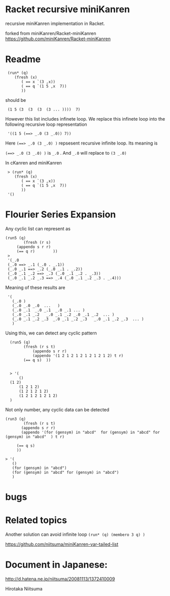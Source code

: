 Racket recursive miniKanren 
=================

recursive miniKanren implementation in Racket.

forked from miniKanren/Racket-miniKanren
https://github.com/miniKanren/Racket-miniKanren

# Readme
    
     (run* (q) 
	    (fresh (x)
		   ( == x `(3 ,x))
		   ( == q `(1 5 ,x  7))
		   ))
should be

     (1 5 (3  (3  (3  (3 ... ))))  7) 

However this list includes infinete loop.
We replace this infinete loop into the following recursive loop representation

     '((1 5 (==> _.0 (3 _.0)) 7))

Here  ` (==> _.0 (3 _.0) ) ` repsesent recursive infinite loop.
Its meaning is 

` (==> _.0 (3 _.0) ) ` is ` _.0 ` . And ` _.0 ` will replace to ` (3 _.0) `
 

In cKanren and miniKanren 

     > (run* (q) 
	    (fresh (x)
		   ( == x `(3 ,x))
		   ( == q `(1 5 ,x  7))
		   ))
     '()
	
# Flourier Series Expansion

Any cyclic list can represent as 


    (run5 (q)
    	    (fresh (r s)
	     (appendo s r r)	  
	     (== q r)	     ))
     >      
     '(_.0
     (_.0 ==> _.1 (_.0 . _.1))
     (_.0 _.1 ==> _.2 (_.0 _.1 . _.2))
     (_.0 _.1 _.2 ==> _.3 (_.0 _.1 _.2 . _.3))
     (_.0 _.1 _.2 _.3 ==> _.4 (_.0 _.1 _.2 _.3 . _.4)))

Meaning of these results are
    
     '(
       (_.0 )
       (_.0 _.0 _.0  ...   )
       (_.0 _.1  _.0 _.1  _.0 _.1 ... )
       (_.0 _.1 _.2   _.0 _.1 _.2 _.0 _.1 _.2  ... )
       (_.0 _.1 _.2 _.3  _.0 _.1 _.2 _.3   _.0 _.1 _.2 _.3  ... )
       )
       
Using this, we can detect any cyclic pattern 
      
      
      (run5 (q)
      	    (fresh (r s t)
	    	    (appendo s r r)
	     	    (appendo '(1 2 1 2 1 2 1 2 1 2 1 2) t r)		    
		    (== q s)  ))


      > '(
          () 
	  (1 2) 
          (1 2 1 2) 
          (1 2 1 2 1 2) 
          (1 2 1 2 1 2 1 2)
	  )

Not only number, any cyclic data can be detected 


    (run3 (q)
    	    (fresh (r s t)
	       (appendo s r r)
	       (appendo '(for (gensym) in "abcd"  for (gensym) in "abcd" for (gensym) in "abcd"  ) t r)

	     (== q s)
	     ))

    > '(
       () 
       (for (gensym) in "abcd") 
       (for (gensym) in "abcd" for (gensym) in "abcd")
       )



	   

# bugs 




# Related topics
  
Another solution can avoid infinite loop `(run* (q) (membero 3 q) ) ` 

https://github.com/niitsuma/miniKanren-var-tailed-list
  
      

# Document in Japanese:

http://d.hatena.ne.jp/niitsuma/20081113/1372410009


Hirotaka Niitsuma